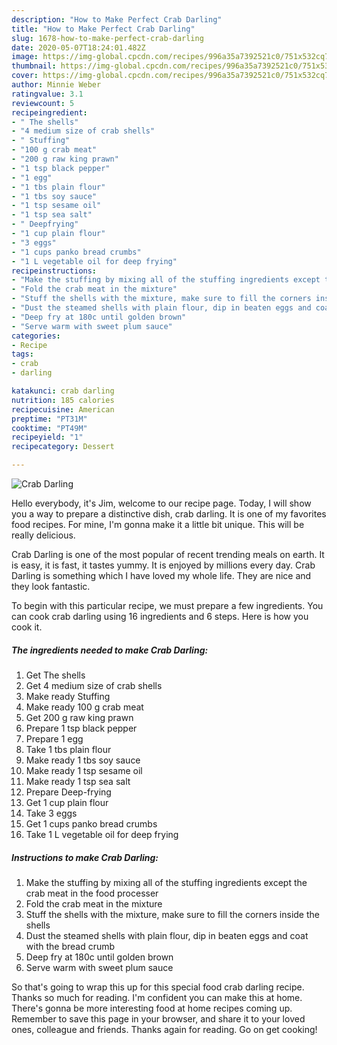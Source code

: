 ```yaml
---
description: "How to Make Perfect Crab Darling"
title: "How to Make Perfect Crab Darling"
slug: 1678-how-to-make-perfect-crab-darling
date: 2020-05-07T18:24:01.482Z
image: https://img-global.cpcdn.com/recipes/996a35a7392521c0/751x532cq70/crab-darling-recipe-main-photo.jpg
thumbnail: https://img-global.cpcdn.com/recipes/996a35a7392521c0/751x532cq70/crab-darling-recipe-main-photo.jpg
cover: https://img-global.cpcdn.com/recipes/996a35a7392521c0/751x532cq70/crab-darling-recipe-main-photo.jpg
author: Minnie Weber
ratingvalue: 3.1
reviewcount: 5
recipeingredient:
- " The shells"
- "4 medium size of crab shells"
- " Stuffing"
- "100 g crab meat"
- "200 g raw king prawn"
- "1 tsp black pepper"
- "1 egg"
- "1 tbs plain flour"
- "1 tbs soy sauce"
- "1 tsp sesame oil"
- "1 tsp sea salt"
- " Deepfrying"
- "1 cup plain flour"
- "3 eggs"
- "1 cups panko bread crumbs"
- "1 L vegetable oil for deep frying"
recipeinstructions:
- "Make the stuffing by mixing all of the stuffing ingredients except the crab meat in the food processer"
- "Fold the crab meat in the mixture"
- "Stuff the shells with the mixture, make sure to fill the corners inside the shells"
- "Dust the steamed shells with plain flour, dip in beaten eggs and coat with the bread crumb"
- "Deep fry at 180c until golden brown"
- "Serve warm with sweet plum sauce"
categories:
- Recipe
tags:
- crab
- darling

katakunci: crab darling 
nutrition: 185 calories
recipecuisine: American
preptime: "PT31M"
cooktime: "PT49M"
recipeyield: "1"
recipecategory: Dessert

---
```



![Crab Darling](https://img-global.cpcdn.com/recipes/996a35a7392521c0/751x532cq70/crab-darling-recipe-main-photo.jpg)

Hello everybody, it's Jim, welcome to our recipe page. Today, I will show you a way to prepare a distinctive dish, crab darling. It is one of my favorites food recipes. For mine, I'm gonna make it a little bit unique. This will be really delicious.



Crab Darling is one of the most popular of recent trending meals on earth. It is easy, it is fast, it tastes yummy. It is enjoyed by millions every day. Crab Darling is something which I have loved my whole life. They are nice and they look fantastic.


To begin with this particular recipe, we must prepare a few ingredients. You can cook crab darling using 16 ingredients and 6 steps. Here is how you cook it.

<!--inarticleads1-->

##### The ingredients needed to make Crab Darling:

1. Get  The shells
1. Get 4 medium size of crab shells
1. Make ready  Stuffing
1. Make ready 100 g crab meat
1. Get 200 g raw king prawn
1. Prepare 1 tsp black pepper
1. Prepare 1 egg
1. Take 1 tbs plain flour
1. Make ready 1 tbs soy sauce
1. Make ready 1 tsp sesame oil
1. Make ready 1 tsp sea salt
1. Prepare  Deep-frying
1. Get 1 cup plain flour
1. Take 3 eggs
1. Get 1 cups panko bread crumbs
1. Take 1 L vegetable oil for deep frying




<!--inarticleads2-->

##### Instructions to make Crab Darling:

1. Make the stuffing by mixing all of the stuffing ingredients except the crab meat in the food processer
1. Fold the crab meat in the mixture
1. Stuff the shells with the mixture, make sure to fill the corners inside the shells
1. Dust the steamed shells with plain flour, dip in beaten eggs and coat with the bread crumb
1. Deep fry at 180c until golden brown
1. Serve warm with sweet plum sauce




So that's going to wrap this up for this special food crab darling recipe. Thanks so much for reading. I'm confident you can make this at home. There's gonna be more interesting food at home recipes coming up. Remember to save this page in your browser, and share it to your loved ones, colleague and friends. Thanks again for reading. Go on get cooking!

